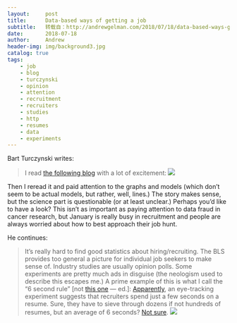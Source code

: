 ```yaml
---
layout:     post
title:      Data-based ways of getting a job
subtitle:   转载自：http://andrewgelman.com/2018/07/18/data-based-ways-getting-job/
date:       2018-07-18
author:     Andrew
header-img: img/background3.jpg
catalog: true
tags:
    - job
    - blog
    - turczynski
    - opinion
    - attention
    - recruitment
    - recruiters
    - studies
    - http
    - resumes
    - data
    - experiments
---
```




Bart Turczynski writes:

> I read [the following blog](https://talent.works/blog/2018/01/08/the-science-of-the-job-search-part-i-13-data-backed-ways-to-win) with a lot of excitement:
![](http://andrewgelman.com/wp-content/uploads/2018/01/Screen-Shot-2018-01-18-at-12.24.02-AM-1024x226.png)

Then I reread it and paid attention to the graphs and models (which don’t seem to be actual models, but rather, well, lines.) The story makes sense, but the science part is questionable (or at least unclear.)
Perhaps you’d like to have a look? This isn’t as important as paying attention to data fraud in cancer research, but January is really busy in recruitment and people are always worried about how to best approach their job hunt.

He continues:

> It’s really hard to find good statistics about hiring/recruiting. The BLS provides too general a picture for individual job seekers to make sense of. Industry studies are usually opinion polls. Some experiments are pretty much ads in disguise (the neologism used to describe this escapes me.) A prime example of this is what I call the “6 second rule” [not [this one](http://andrewgelman.com/2014/04/22/science-reporting-makes-want-barf) — ed.]:
[Apparently](https://cdn.theladders.net/static/images/basicSite/pdfs/TheLadders-EyeTracking-StudyC2.pdf), an eye-tracking experiment suggests that recruiters spend just a few seconds on a resume. Sure, they have to sieve through dozens if not hundreds of resumes, but an average of 6 seconds? [Not sure](https://resumegenius.com/blog/5-problems-with-the-ladders-6-second-resume-study).
![](http://andrewgelman.com/wp-content/uploads/2018/01/Screen-Shot-2018-01-18-at-12.27.06-AM-1024x198.png)

